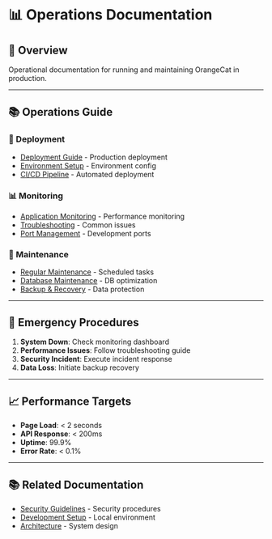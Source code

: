 # 📊 Operations Documentation

## 🎯 Overview
Operational documentation for running and maintaining OrangeCat in production.

---

## 📚 Operations Guide

### **🚀 Deployment**
- [Deployment Guide](../DEPLOYMENT.md) - Production deployment
- [Environment Setup](environment-setup.md) - Environment config
- [CI/CD Pipeline](cicd.md) - Automated deployment

### **📊 Monitoring**
- [Application Monitoring](monitoring.md) - Performance monitoring
- [Troubleshooting](troubleshooting.md) - Common issues
- [Port Management](port-management.md) - Development ports

### **🔧 Maintenance**
- [Regular Maintenance](maintenance.md) - Scheduled tasks
- [Database Maintenance](database-maintenance.md) - DB optimization
- [Backup & Recovery](backup-recovery.md) - Data protection

---

## 🚨 Emergency Procedures

1. **System Down**: Check monitoring dashboard
2. **Performance Issues**: Follow troubleshooting guide
3. **Security Incident**: Execute incident response
4. **Data Loss**: Initiate backup recovery

---

## 📈 Performance Targets

- **Page Load**: < 2 seconds
- **API Response**: < 200ms  
- **Uptime**: 99.9%
- **Error Rate**: < 0.1%

---

## 📚 Related Documentation

- [Security Guidelines](../SECURITY.md) - Security procedures
- [Development Setup](../SETUP.md) - Local environment
- [Architecture](../ARCHITECTURE.md) - System design 